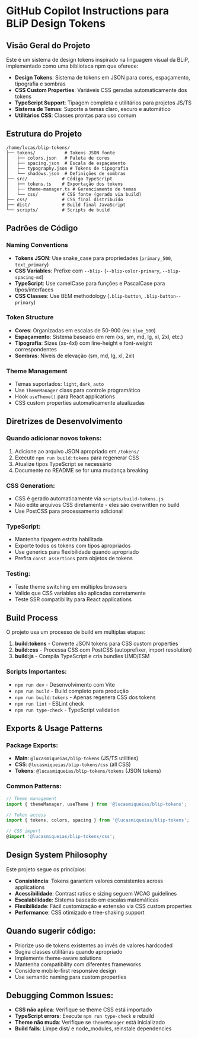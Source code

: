 # GitHub Copilot Instructions para BLiP Design Tokens

## Visão Geral do Projeto

Este é um sistema de design tokens inspirado na linguagem visual da BLiP, implementado como uma biblioteca npm que oferece:

- **Design Tokens**: Sistema de tokens em JSON para cores, espaçamento, tipografia e sombras
- **CSS Custom Properties**: Variáveis CSS geradas automaticamente dos tokens
- **TypeScript Support**: Tipagem completa e utilitários para projetos JS/TS
- **Sistema de Temas**: Suporte a temas claro, escuro e automático
- **Utilitários CSS**: Classes prontas para uso comum

## Estrutura do Projeto

```
/home/lucas/blip-tokens/
├── tokens/           # Tokens JSON fonte
│   ├── colors.json   # Paleta de cores
│   ├── spacing.json  # Escala de espaçamento
│   ├── typography.json # Tokens de tipografia
│   └── shadows.json  # Definições de sombras
├── src/             # Código TypeScript
│   ├── tokens.ts    # Exportação dos tokens
│   ├── theme-manager.ts # Gerenciamento de temas
│   └── css/         # CSS fonte (gerado via build)
├── css/             # CSS final distribuído
├── dist/            # Build final JavaScript
└── scripts/         # Scripts de build
```

## Padrões de Código

### Naming Conventions
- **Tokens JSON**: Use snake_case para propriedades (`primary_500`, `text_primary`)
- **CSS Variables**: Prefixe com `--blip-` (`--blip-color-primary`, `--blip-spacing-md`)
- **TypeScript**: Use camelCase para funções e PascalCase para tipos/interfaces
- **CSS Classes**: Use BEM methodology (`.blip-button`, `.blip-button--primary`)

### Token Structure
- **Cores**: Organizadas em escalas de 50-900 (ex: `blue_500`)
- **Espaçamento**: Sistema baseado em rem (xs, sm, md, lg, xl, 2xl, etc.)
- **Tipografia**: Sizes (xs-4xl) com line-height e font-weight correspondentes
- **Sombras**: Níveis de elevação (sm, md, lg, xl, 2xl)

### Theme Management
- Temas suportados: `light`, `dark`, `auto`
- Use `ThemeManager` class para controle programático
- Hook `useTheme()` para React applications
- CSS custom properties automaticamente atualizadas

## Diretrizes de Desenvolvimento

### Quando adicionar novos tokens:
1. Adicione ao arquivo JSON apropriado em `/tokens/`
2. Execute `npm run build:tokens` para regenerar CSS
3. Atualize tipos TypeScript se necessário
4. Documente no README se for uma mudança breaking

### CSS Generation:
- CSS é gerado automaticamente via `scripts/build-tokens.js`
- Não edite arquivos CSS diretamente - eles são overwritten no build
- Use PostCSS para processamento adicional

### TypeScript:
- Mantenha tipagem estrita habilitada
- Exporte todos os tokens com tipos apropriados
- Use generics para flexibilidade quando apropriado
- Prefira `const assertions` para objetos de tokens

### Testing:
- Teste theme switching em múltiplos browsers
- Valide que CSS variables são aplicadas corretamente
- Teste SSR compatibility para React applications

## Build Process

O projeto usa um processo de build em múltiplas etapas:

1. **build:tokens** - Converte JSON tokens para CSS custom properties
2. **build:css** - Processa CSS com PostCSS (autoprefixer, import resolution)
3. **build:js** - Compila TypeScript e cria bundles UMD/ESM

### Scripts Importantes:
- `npm run dev` - Desenvolvimento com Vite
- `npm run build` - Build completo para produção
- `npm run build:tokens` - Apenas regenera CSS dos tokens
- `npm run lint` - ESLint check
- `npm run type-check` - TypeScript validation

## Exports & Usage Patterns

### Package Exports:
- **Main**: `@lucasmiqueias/blip-tokens` (JS/TS utilities)
- **CSS**: `@lucasmiqueias/blip-tokens/css` (all CSS)
- **Tokens**: `@lucasmiqueias/blip-tokens/tokens` (JSON tokens)

### Common Patterns:
```typescript
// Theme management
import { themeManager, useTheme } from '@lucasmiqueias/blip-tokens';

// Token access
import { tokens, colors, spacing } from '@lucasmiqueias/blip-tokens';

// CSS import
@import '@lucasmiqueias/blip-tokens/css';
```

## Design System Philosophy

Este projeto segue os princípios:

- **Consistência**: Tokens garantem valores consistentes across applications
- **Acessibilidade**: Contrast ratios e sizing seguem WCAG guidelines
- **Escalabilidade**: Sistema baseado em escalas matemáticas
- **Flexibilidade**: Fácil customização e extensão via CSS custom properties
- **Performance**: CSS otimizado e tree-shaking support

## Quando sugerir código:

- Priorize uso de tokens existentes ao invés de valores hardcoded
- Sugira classes utilitárias quando apropriado
- Implemente theme-aware solutions
- Mantenha compatibility com diferentes frameworks
- Considere mobile-first responsive design
- Use semantic naming para custom properties

## Debugging Common Issues:

- **CSS não aplica**: Verifique se theme CSS está importado
- **TypeScript errors**: Execute `npm run type-check` e rebuild
- **Theme não muda**: Verifique se `ThemeManager` está inicializado
- **Build fails**: Limpe dist/ e node_modules, reinstale dependencies

